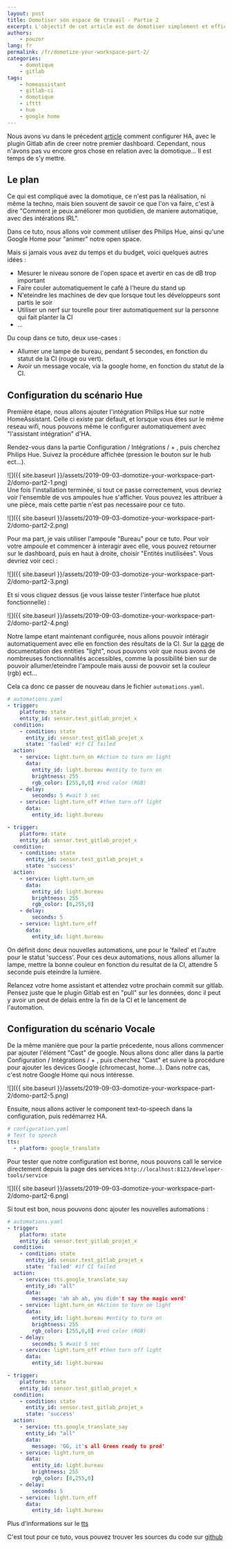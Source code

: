 ```yaml
---
layout: post
title: Domotiser son espace de travail - Partie 2
excerpt: L'objectif de cet article est de domotiser simplement et efficacement son espace de travail avec home-assistant (partie 2).
authors:
    - pouzor
lang: fr
permalink: /fr/domotize-your-workspace-part-2/
categories:
    - domotique
    - gitlab
tags:
    - homeassistant
    - gitlab-ci
    - domotique
    - ifttt
    - hue
    - google home
---
```


Nous avons vu dans le précedent [article]({{site.baseurl}}/fr/domotize-your-workspace/) comment configurer HA, avec le plugin Gitlab afin de creer notre premier dashboard. Cependant, nous n'avons pas vu encore gros chose en relation avec la domotique... Il est temps de s'y mettre.


## Le plan

Ce qui est compliqué avec la domotique, ce n'est pas la réalisation, ni même la techno, mais bien souvent de savoir ce que l'on va faire, c'est à dire "Comment je peux améliorer mon quotidien, de maniere automatique, avec des intérations IRL".

Dans ce tuto, nous allons voir comment utiliser des Philips Hue, ainsi qu'une Google Home pour "animer" notre open space.


Mais si jamais vous avez du temps et du budget, voici quelques autres idées : 
- Mesurer le niveau sonore de l'open space et avertir en cas de dB trop important
- Faire couler automatiquement le café à l'heure du stand up
- N'eteindre les machines de dev que lorsque tout les développeurs sont partis le soir
- Utiliser un nerf sur tourelle pour tirer automatiquement sur la personne qui fait planter la CI
- ...


Du coup dans ce tuto, deux use-cases : 
- Allumer une lampe de bureau, pendant 5 secondes, en fonction du statut de la CI (rouge ou vert).
- Avoir un message vocale, via la google home, en fonction du statut de la CI.


## Configuration du scénario Hue


Première étape, nous allons ajouter l'intégration Philips Hue sur notre HomeAssistant. Celle ci existe par default, et lorsque vous êtes sur le même reseau wifi, nous pouvons même le configurer automatiquement avec "l'assistant intégration" d'HA.

Rendez-vous dans la partie Configuration / Intégrations / + , puis cherchez Philips Hue. Suivez la procédure affichée (pression le bouton sur le hub ect...). 


![]({{ site.baseurl }}/assets/2019-09-03-domotize-your-workspace-part-2/domo-part2-1.png)  
Une fois l'installation terminée, si tout ce passe correctement, vous devriez voir l'ensemble de vos ampoules hue s'afficher. Vous pouvez les attribuer à une pièce, mais cette partie n'est pas necessaire pour ce tuto.


![]({{ site.baseurl }}/assets/2019-09-03-domotize-your-workspace-part-2/domo-part2-2.png)  


Pour ma part, je vais utiliser l'ampoule "Bureau" pour ce tuto. Pour voir votre ampoule et commencer à interagir avec elle, vous pouvez retourner sur le dashboard, puis en haut à droite, choisir "Entités inutilisées". 
Vous devriez voir ceci :

![]({{ site.baseurl }}/assets/2019-09-03-domotize-your-workspace-part-2/domo-part2-3.png)  

Et si vous cliquez dessus (je vous laisse tester l'interface hue plutot fonctionnelle) :

![]({{ site.baseurl }}/assets/2019-09-03-domotize-your-workspace-part-2/domo-part2-4.png)  

Notre lampe etant maintenant configurée, nous allons pouvoir intéragir automatiquement avec elle en fonction des résultats de la CI. Sur la [page](https://www.home-assistant.io/components/light/) de documentation des entities "light", nous pouvons voir que nous avons de nombreuses fonctionnalités accessibles, comme la possibilité bien sur de pouvoir allumer/eteindre l'ampoule mais aussi de pouvoir set la couleur (rgb) ect...

Cela ca donc ce passer de nouveau dans le fichier `automations.yaml`.


```yaml
# automations.yaml
- trigger:
    platform: state
    entity_id: sensor.test_gitlab_projet_x
  condition:  
    - condition: state
      entity_id: sensor.test_gitlab_projet_x
      state: 'failed' #if CI failed   
  action:
    - service: light.turn_on #Action to turn on light
      data:
        entity_id: light.bureau #entity to turn on
        brightness: 255 
        rgb_color: [255,0,0] #red color (RGB)
    - delay:
        seconds: 5 #wait 5 sec
    - service: light.turn_off #then turn off light
      data:
        entity_id: light.bureau

- trigger:
    platform: state
    entity_id: sensor.test_gitlab_projet_x
  condition:  
    - condition: state
      entity_id: sensor.test_gitlab_projet_x
      state: 'success'      
  action:
    - service: light.turn_on
      data:
        entity_id: light.bureau
        brightness: 255
        rgb_color: [0,255,0]
    - delay:
        seconds: 5
    - service: light.turn_off
      data:
        entity_id: light.bureau

```

On définit donc deux nouvelles automations, une pour le 'failed' et l'autre pour le statut 'success'. Pour ces deux automations, nous allons allumer la lampe, mettre la bonne couleur en fonction du resultat de la CI, attendre 5 seconde puis eteindre la lumière.

Relancez votre home assistant et attendez votre prochain commit sur gitlab. Pensez juste que le plugin Gitlab est en "pull" sur les données, donc il peut y avoir un peut de delais entre la fin de la CI et le lancement de l'automation.



## Configuration du scénario Vocale

De la même manière que pour la partie précedente, nous allons commencer par ajouter l'élément "Cast" de google. Nous allons donc aller dans la partie Configuration / Intégrations / + , puis cherchez "Cast" et suivre la procédure pour ajouter les devices Google (chromecast, home...). Dans notre cas, c'est notre Google Home qui nous intéresse.

![]({{ site.baseurl }}/assets/2019-09-03-domotize-your-workspace-part-2/domo-part2-5.png)  


Ensuite, nous allons activer le component text-to-speech dans la configuration, puis redémarrez HA.

```yaml
# configuration.yaml
# Text to speech
tts:
  - platform: google_translate
```

Pour tester que notre configuration est bonne, nous pouvons call le service directement depuis la page des services `http://localhost:8123/developer-tools/service`

![]({{ site.baseurl }}/assets/2019-09-03-domotize-your-workspace-part-2/domo-part2-6.png)  

Si tout est bon, nous pouvons donc ajouter les nouvelles automations :

```yaml
# automations.yaml
- trigger:
    platform: state
    entity_id: sensor.test_gitlab_projet_x
  condition:  
    - condition: state
      entity_id: sensor.test_gitlab_projet_x
      state: 'failed' #if CI failed   
  action:
    - service: tts.google_translate_say
      entity_id: "all"
      data:
        message: 'ah ah ah, you didn't say the magic word'
    - service: light.turn_on #Action to turn on light
      data:
        entity_id: light.bureau #entity to turn on
        brightness: 255 
        rgb_color: [255,0,0] #red color (RGB)
    - delay:
        seconds: 5 #wait 5 sec
    - service: light.turn_off #then turn off light
      data:
        entity_id: light.bureau

- trigger:
    platform: state
    entity_id: sensor.test_gitlab_projet_x
  condition:  
    - condition: state
      entity_id: sensor.test_gitlab_projet_x
      state: 'success'      
  action:
    - service: tts.google_translate_say
      entity_id: "all"
      data:
        message: 'GG, it's all Green ready to prod'
    - service: light.turn_on
      data:
        entity_id: light.bureau
        brightness: 255
        rgb_color: [0,255,0]
    - delay:
        seconds: 5
    - service: light.turn_off
      data:
        entity_id: light.bureau
```

Plus d'informations sur le [tts](https://www.home-assistant.io/components/tts/)


C'est tout pour ce tuto, vous pouvez trouver les sources du code sur [github](https://github.com/eleven-labs/home-assistant/tree/part-2)